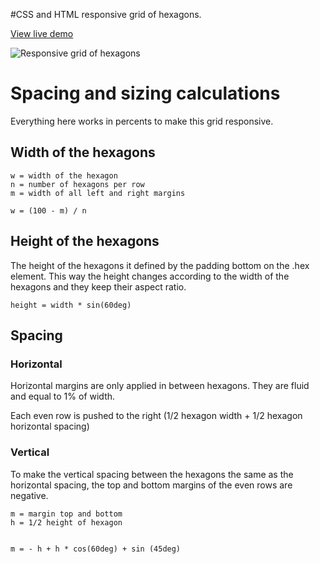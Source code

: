 #CSS and HTML responsive grid of hexagons.

[View live demo](http://web-tiki.github.io/responsive-grid-of-hexagons/)


![Responsive grid of hexagons](http://i.imgur.com/COH7pIV.png)

# Spacing and sizing calculations
Everything here works in percents to make this grid responsive.


## Width of the hexagons

```
w = width of the hexagon  
n = number of hexagons per row  
m = width of all left and right margins

w = (100 - m) / n
```

## Height of the hexagons
The height of the hexagons it defined by the padding bottom on the .hex element. This way the height changes according to the width of the hexagons and they keep their aspect ratio.

```
height = width * sin(60deg)
```
## Spacing
### Horizontal
Horizontal margins are only applied in between hexagons. They are fluid and equal to 1% of width.

Each even row is pushed to the right (1/2 hexagon width + 1/2 hexagon horizontal spacing)

### Vertical
To make the vertical spacing between the hexagons the same as the horizontal spacing, the top and bottom margins of the even rows are negative.

```
m = margin top and bottom  
h = 1/2 height of hexagon  


m = - h + h * cos(60deg) + sin (45deg)
```
